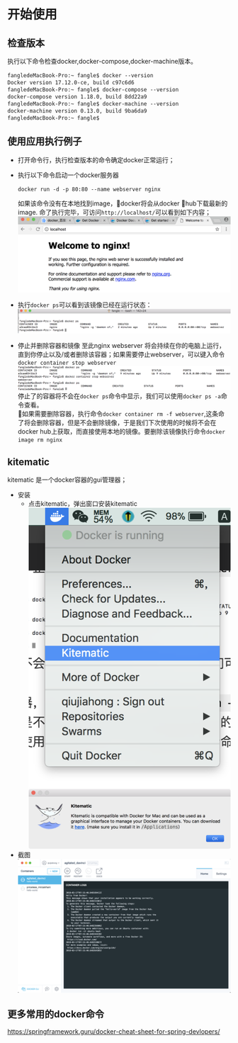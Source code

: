 # 开始使用

## 检查版本

执行以下命令检查docker,docker-compose,docker-machine版本。

```
fangledeMacBook-Pro:~ fangle$ docker --version
Docker version 17.12.0-ce, build c97c6d6
fangledeMacBook-Pro:~ fangle$ docker-compose --version
docker-compose version 1.18.0, build 8dd22a9
fangledeMacBook-Pro:~ fangle$ docker-machine --version
docker-machine version 0.13.0, build 9ba6da9
fangledeMacBook-Pro:~ fangle$ 
```

## 使用应用执行例子

* 打开命令行，执行检查版本的命令确定docker正常运行；
* 执行以下命令启动一个docker服务器

    ```
    docker run -d -p 80:80 --name webserver nginx
    ```
    如果该命令没有在本地找到image，docker将会从docker hub下载最新的image. 
    命了执行完毕，可访问``http://localhost/``可以看到如下内容；
    ![](./assets/2018-02-17-09-25-08.png)

* 执行``docker ps``可以看到该镜像已经在运行状态：
    ![](./assets/2018-02-17-09-26-56.png)

* 停止并删除容器和镜像
    至此nginx webserver 将会持续在你的电脑上运行，直到你停止以及/或者删除该容器；如果需要停止webserver，可以键入命令``docker container stop webserver``
    ![](./assets/2018-02-17-09-33-50.png)  
    停止了的容器将不会在``docker ps``命令中显示，我们可以使用``docker ps -a``命令查看。  
    如果需要删除容器，执行命令``docker container rm -f webserver``,这条命了将会删除容器，但是不会删除镜像，于是我们下次使用的时候将不会在docker hub上获取，而直接使用本地的镜像。要删除该镜像执行命令``docker image rm nginx``


## kitematic 

kitematic 是一个docker容器的gui管理器；

* 安装
    * 点击kitematic，弹出窗口安装kitematic
    ![](./assets/2018-02-17-15-28-53.png)
    ![](./assets/2018-02-17-15-30-02.png)
* 截图
    ![](./assets/2018-02-17-15-36-14.png)

## 更多常用的docker命令 

https://springframework.guru/docker-cheat-sheet-for-spring-devlopers/

